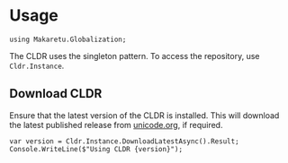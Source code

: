# Usage

    using Makaretu.Globalization;

The CLDR uses the singleton pattern.  To access the repository, use `Cldr.Instance`.

## Download CLDR

Ensure that the latest version of the  CLDR is installed.  This will download the latest published release from [unicode.org](http://www.unicode.org/Public/cldr/latest), if required.

    var version = Cldr.Instance.DownloadLatestAsync().Result;
    Console.WriteLine($"Using CLDR {version}");
